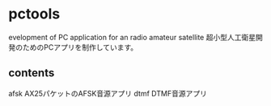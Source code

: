 ﻿# pctools
evelopment of PC application for an radio amateur satellite
  超小型人工衛星開発のためのPCアプリを制作しています。

## contents
afsk	AX25パケットのAFSK音源アプリ
  dtmf	DTMF音源アプリ
